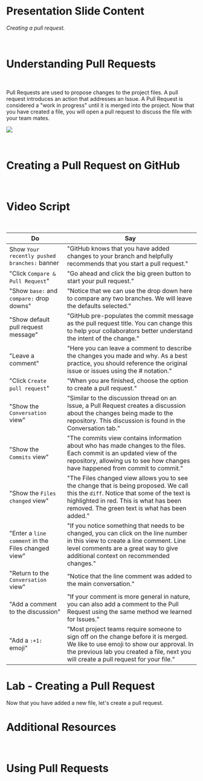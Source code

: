 <!--
{
"name" : "Creating-pull-requests",
"version" : "0.0.1",
"title" : "Creating Pull Requests",
"description" : "Creating a pull request.",
"freshnessDate" : 2016-01-04,
"homepage" : "https://training.github.com/kit/modules/CONT-035_Creating-pull-requests.html",
"canonicalSource" : "https://training.github.com/kit/modules/CONT-035_Creating-pull-requests.html",
"license" : "CC BY 4.0 International"
}
-->


<!-- @section -->

# Presentation Slide Content

_Creating a pull request._

<br>

# Understanding Pull Requests

<br>

Pull Requests are used to propose changes to the project files. A pull request introduces an action that addresses an Issue. A Pull Request is considered a "work in progress" until it is merged into the project. Now that you have created a file, you will open a pull request to discuss the file with your team mates.

![](https://training.github.com/kit/images/pull-request-icon.jpg)

<br>

# Creating a Pull Request on GitHub

<!-- @resource, "url" : "http://youtu.be/kJr-PIfLDl4" -->


<br>

# Video Script

<br>

Do | Say
---|---
Show `Your recently pushed branches:` banner | "GitHub knows that you have added changes to your branch and helpfully recommends that you start a pull request."
"Click `Compare & Pull Request`" | "Go ahead and click the big green button to start your pull request."
"Show `base:` and `compare:` drop downs" | "Notice that we can use the drop down here to compare any two branches. We will leave the defaults selected."
"Show default pull request message" | "GitHub pre-populates the commit message as the pull request title. You can change this to help your collaborators better understand the intent of the change."
"Leave a comment" | "Here you can leave a comment to describe the changes you made and why. As a best practice, you should reference the original issue or issues using the # notation."
"Click `Create pull request`" | "When you are finished, choose the option to create a pull request."
"Show the `Conversation` view" | "Similar to the discussion thread on an Issue, a Pull Request creates a discussion about the changes being made to the repository. This discussion is found in the Conversation tab."
"Show the `Commits` view" | "The commits view contains information about who has made changes to the files. Each commit is an updated view of the repository, allowing us to see how changes have happened from commit to commit."
"Show the `Files changed` view" | "The Files changed view allows you to see the change that is being proposed. We call this the `diff`. Notice that some of the text is highlighted in red. This is what has been removed. The green text is what has been added."
"Enter a `line comment` in the Files changed view" | "If you notice something that needs to be changed, you can click on the line number in this view to create a line comment. Line level comments are a great way to give additional context on recommended changes."
"Return to the `Conversation` view" | "Notice that the line comment was added to the main conversation."
"Add a comment to the discussion" | "If your comment is more general in nature, you can also add a comment to the Pull Request using the same method we learned for Issues."
"Add a `:+1:` emoji" | "Most project teams require someone to sign off on the change before it is merged. We like to use emoji to show our approval. In the previous lab you created a file, next you will create a pull request for your file."


<!-- @section -->

# Lab - Creating a Pull Request

Now that you have added a new file, let's create a pull request.

<!-- @task, "text" : "Create a Pull Request, @mentioning the instructor. Assign the Pull Request to yourself." -->

<!-- @task, "text" : "Add a line comment to someone else's pull request in the class repository." -->

<!-- @section -->

# Additional Resources

<br>

# Using Pull Requests

<!-- @resource, "url" : "https://help.github.com/articles/using-pull-requests/", "forceBasic" : true  -->

